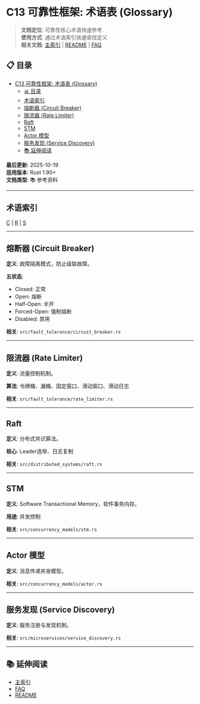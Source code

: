 ﻿# C13 可靠性框架: 术语表 (Glossary)

> **文档定位**: 可靠性核心术语快速参考  
> **使用方式**: 通过术语索引快速查找定义  
> **相关文档**: [主索引](./00_MASTER_INDEX.md) | [README](../README.md) | [FAQ](./FAQ.md)

## 📋 目录
- [C13 可靠性框架: 术语表 (Glossary)](#c13-可靠性框架-术语表-glossary)
  - [📊 目录](#-目录)
  - [术语索引](#术语索引)
  - [熔断器 (Circuit Breaker)](#熔断器-circuit-breaker)
  - [限流器 (Rate Limiter)](#限流器-rate-limiter)
  - [Raft](#raft)
  - [STM](#stm)
  - [Actor 模型](#actor-模型)
  - [服务发现 (Service Discovery)](#服务发现-service-discovery)
  - [📚 延伸阅读](#-延伸阅读)

**最后更新**: 2025-10-19  
**适用版本**: Rust 1.90+  
**文档类型**: 📚 参考资料

---

## 术语索引

[C](#熔断器-circuit-breaker) | [R](#raft) | [S](#stm)

---

## 熔断器 (Circuit Breaker)

**定义**: 故障隔离模式，防止级联故障。

**五状态**:

- Closed: 正常
- Open: 熔断
- Half-Open: 半开
- Forced-Open: 强制熔断
- Disabled: 禁用

**相关**: `src/fault_tolerance/circuit_breaker.rs`

---

## 限流器 (Rate Limiter)

**定义**: 流量控制机制。

**算法**: 令牌桶、漏桶、固定窗口、滑动窗口、滑动日志

**相关**: `src/fault_tolerance/rate_limiter.rs`

---

## Raft

**定义**: 分布式共识算法。

**核心**: Leader选举、日志复制

**相关**: `src/distributed_systems/raft.rs`

---

## STM

**定义**: Software Transactional Memory，软件事务内存。

**用途**: 并发控制

**相关**: `src/concurrency_models/stm.rs`

---

## Actor 模型

**定义**: 消息传递并发模型。

**相关**: `src/concurrency_models/actor.rs`

---

## 服务发现 (Service Discovery)

**定义**: 服务注册与发现机制。

**相关**: `src/microservices/service_discovery.rs`

---

## 📚 延伸阅读

- [主索引](./00_MASTER_INDEX.md)
- [FAQ](./FAQ.md)
- [README](../README.md)
